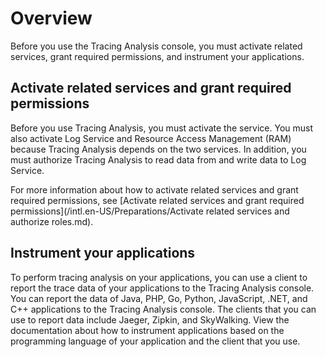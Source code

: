 # Overview

Before you use the Tracing Analysis console, you must activate related services, grant required permissions, and instrument your applications.

## Activate related services and grant required permissions

Before you use Tracing Analysis, you must activate the service. You must also activate Log Service and Resource Access Management \(RAM\) because Tracing Analysis depends on the two services. In addition, you must authorize Tracing Analysis to read data from and write data to Log Service.

For more information about how to activate related services and grant required permissions, see [Activate related services and grant required permissions](/intl.en-US/Preparations/Activate related services and authorize roles.md).

## Instrument your applications

To perform tracing analysis on your applications, you can use a client to report the trace data of your applications to the Tracing Analysis console. You can report the data of Java, PHP, Go, Python, JavaScript, .NET, and C++ applications to the Tracing Analysis console. The clients that you can use to report data include Jaeger, Zipkin, and SkyWalking. View the documentation about how to instrument applications based on the programming language of your application and the client that you use.

